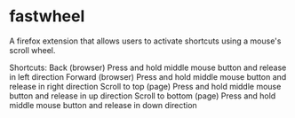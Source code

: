 # fastwheel

A firefox extension that allows users to activate shortcuts using a mouse's scroll wheel.

Shortcuts:
    Back (browser)          Press and hold middle mouse button and release in left direction
    Forward (browser)       Press and hold middle mouse button and release in right direction
    Scroll to top (page)    Press and hold middle mouse button and release in up direction
    Scroll to bottom (page) Press and hold middle mouse button and release in down direction